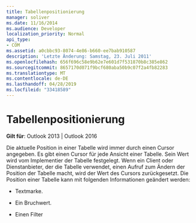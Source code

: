 ```yaml
---
title: Tabellenpositionierung
manager: soliver
ms.date: 11/16/2014
ms.audience: Developer
localization_priority: Normal
api_type:
- COM
ms.assetid: a0cbbc93-8074-4e86-b660-ee7bab910587
description: 'Letzte Änderung: Samstag, 23. Juli 2011'
ms.openlocfilehash: 656f696c58e9b62e7e601d7f531870b8c385e862
ms.sourcegitcommit: 8657170d071f9bcf680aba50b9c07f2a4fb82283
ms.translationtype: MT
ms.contentlocale: de-DE
ms.lasthandoff: 04/28/2019
ms.locfileid: "33418589"
---
```

# <a name="table-positioning"></a>Tabellenpositionierung

  
  
**Gilt für**: Outlook 2013 | Outlook 2016 
  
Die aktuelle Position in einer Tabelle wird immer durch einen Cursor angegeben. Es gibt einen Cursor für jede Ansicht einer Tabelle. Sein Wert wird vom Implementier der Tabelle festgelegt. Wenn ein Client oder Dienstanbieter, der die Tabelle verwendet, einen Aufruf zum Ändern der Position der Tabelle macht, wird der Wert des Cursors zurückgesetzt. Die Position einer Tabelle kann mit folgenden Informationen geändert werden:
  
- Textmarke.
    
- Ein Bruchwert.
    
- Einen Filter
    

